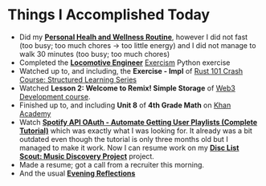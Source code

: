 # Things I Accomplished Today

- Did my **[Personal Healh and Wellness Routine](../../routines/2024/personal-health-and-wellness-routine-2024-week-2.md)**, however I did not fast (too busy; too much chores -> too little energy) and I did not manage to walk 30 minutes (too busy; too much chores)
- Completed the **[Locomotive Engineer](https://exercism.org/tracks/python/exercises/locomotive-engineer)** [Exercism](https://exercism.org) Python exercise
- Watched up to, and including, the **Exercise - Impl** of [Rust 101 Crash Course: Structured Learning Series](https://www.youtube.com/watch?v=lzKeecy4OmQ)
- Watched **Lesson 2: Welcome to Remix! Simple Storage** of [Web3 Development course](https://www.youtube.com/watch?v=gyMwXuJrbJQ).
- Finished up to, and including **Unit 8** of **4th Grade Math** on [Khan Academy](https://www.khanacademy.org)
- Watch **[Spotify API OAuth - Automate Getting User Playlists (Complete Tutorial)](https://www.youtube.com/watch?v=olY_2MW4Eik)** which was exactly what I was looking for. It already was a bit outdated even though the tutorial is only three months old but I managed to make it work. Now I can resume work on my **[Disc List Scout: Music Discovery Project](https://github.com/evorhard/Disc-List-Scout--Music-Discovery)** project.
- Made a resume; got a call from a recruiter this morning.
- And the usual **[Evening Reflections](../../routines/evening-reflections.md)**
